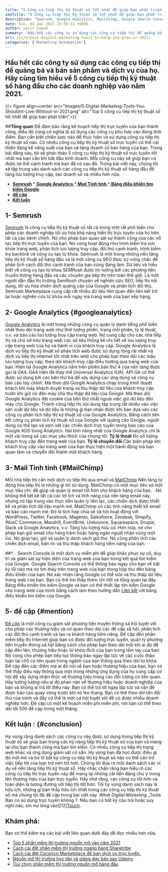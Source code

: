```yaml
---
title: "5 Công cụ tiếp thị kỹ thuật số tốt nhất để giúp bạn phát triển vào năm 2021" 
seoTitle: "5 Công cụ tiếp thị kỹ thuật số tốt nhất để giúp bạn phát triển vào năm 2021" 
description: "Semrush, Google Analytics, MailChimp, Google Search Console và đề cập là những công cụ tiếp thị kỹ thuật số tốt nhất giá cả phải chăng và hữu ích nhất để phát triển kinh doanh." 
date: Sun, 03 Jan 2021 23:50:11 +0000
author: yasir saeed
summary: "Hầu hết các công ty sử dụng các công cụ tiếp thị để quảng bá & amp; Bán sản phẩm và dịch vụ của họ. Chúng ta hãy tìm hiểu về 5 công cụ tiếp thị kỹ thuật số hàng đầu cho các doanh nghiệp vào năm 2021." 
url: /vi/5-best-digital-marketing-tools-to-help-you-grow-in-2021/
categories: ['Marketing Automation']
---
```


## Hầu hết các công ty sử dụng các công cụ tiếp thị để quảng bá và bán sản phẩm và dịch vụ của họ. Hãy cùng tìm hiểu về 5 công cụ tiếp thị kỹ thuật số hàng đầu cho các doanh nghiệp vào năm 2021.

{{< figure align=center src="images/5-Digital-Marketing-Tools-You-Shouldnt-Live-Without-in-2021.png" alt="Top 5 công cụ tiếp thị kỹ thuật số tốt nhất để giúp bạn phát triển">}}


##**Tổng quan**
Để đảm bảo rằng kế hoạch tiếp thị trực tuyến của bạn thành công, điều đó cũng có nghĩa là sử dụng các công cụ phù hợp vào đúng thời điểm. Bạn cần biết chiến lược nào để thực hiện và sử dụng công cụ tiếp thị kỹ thuật số nào. Có nhiều công cụ tiếp thị kỹ thuật số trực tuyến có thể cải thiện đáng kể năng suất của bạn và tăng doanh số bán hàng của bạn. Trong bài đăng này, tôi sẽ phác thảo 5 công cụ tiếp thị kỹ thuật số trực tuyến tốt nhất mà bạn cần khi bắt đầu kinh doanh. Mỗi công cụ này sẽ giúp bạn có được lợi thế cạnh tranh mà bạn đã có sau đó.
Trong bài viết này, chúng tôi sẽ tập trung vào danh sách các công cụ tiếp thị kỹ thuật số hàng đầu để tăng lưu lượng truy cập, tạo doanh số và nhiều hơn nữa.
  * **[Semrush][1]**
  *[ **Google Analytics** ][2]
  *[ **Mail Tinh tinh** ][3]
  *[ **Bảng điều khiển tìm kiếm Google** ][4]
  * **[đề cập][5]**
  * **[Kết luận][6]**

##  **1- Semrush** 
[Semrush][7] là công cụ tiếp thị kỹ thuật số tất cả trong một rất phổ biến cho phép các doanh nghiệp tối ưu hóa khả năng hiển thị trực tuyến của họ trên tất cả các kênh chính. Nó cho phép bạn quan sát sự thành công của các nỗ lực tiếp thị trực tuyến của bạn. Nó cũng hoạt động như trình kiểm tra sức khỏe trang web, phân tích lưu lượng truy cập, đối thủ cạnh tranh, trình kiểm tra backlink và công cụ tạo từ khóa. Semrush là một trong những nền tảng tiếp thị kỹ thuật số hàng đầu và là một công cụ SEO thực sự vững chắc để phân tích cách đối thủ cạnh tranh của bạn cũng đang làm.
Dữ liệu và hiểu biết về công cụ tạo từ khóa SEMRush được tin tưởng bởi các phương tiện truyền thông hàng đầu và các chuyên gia tiếp thị trên toàn thế giới. Là một người dẫn đầu thị trường SemRush chuyên về nghiên cứu SEO, tiếp thị nội dung, tối ưu hóa chiến dịch quảng cáo của Google và phân tích đối thủ. Semrush Marketplace cung cấp rất nhiều dữ liệu liên quan đến liên kết trở lại hoặc nghiên cứu từ khóa mỗi ngày mà trang web của bạn xếp hạng.

##  **2- Google Analytics**    {#googleanalytics}
[Google Analytics][8] là một trong những công cụ quản lý danh tiếng phổ biến nhất theo dõi trang web như thời lượng phiên, trang mỗi phiên, tỷ lệ thoát, v.v. và báo cáo lưu lượng truy cập trang web. Nó cung cấp cho các nhà tiếp thị và chủ sở hữu trang web các số liệu thống kê chi tiết về lưu lượng truy cập trang web của họ và hành vi của khách truy cập. Google Analytics là dịch vụ tiếp thị kỹ thuật số phân tích web được sử dụng rộng rãi nhất và dịch vụ tiếp thị internet tốt nhất trên web cho phép bạn theo dõi các mẫu lưu lượng truy cập, theo dõi khách truy cập điều hướng qua trang web của bạn.
Hiện tại Google Analytics nằm trên phiên bản thứ 4 của nền tảng được gọi là GA4. GA4 hiện đã thay thế Universal Analytics (UA). API GA có thể được sử dụng bởi các bên thứ ba để xây dựng các ứng dụng và công cụ báo cáo tùy chỉnh. Mã theo dõi Google Analytics chạy trong trình duyệt khách khi máy khách duyệt trang và thu thập dữ liệu của khách truy cập trước khi gửi nó đến máy chủ thu thập dữ liệu của Google. Mã theo dõi Google Analytics đặt cookie của bên thứ nhất ngoài việc gửi dữ liệu đến máy chủ Google. Thành công tiếp thị nội dung tập trung rất nhiều vào việc sản xuất dữ liệu và dữ liệu là những gì bạn nhận được khi bạn dựa vào các công cụ phân tích tiếp thị kỹ thuật số của Google Analytics.
Bằng cách liên kết công cụ phân tích kỹ thuật số của Google với quảng cáo Google, người dùng có thể tạo và xem xét các chiến dịch trực tuyến trong báo cáo của Google ADS trong Analytics. Hai tính năng nhất của Google Analytics chỉ là một vài trong số các mục yêu thích của chúng tôi:
**Tỷ lệ thoát** Đo số lượng khách truy cập đến trang web của bạn.
**Tỷ lệ chuyển đổi** Các biện pháp khi khách truy cập vào trang web của bạn thực hiện một hành động mà bạn quan tâm và chuyển đổi thành một khách hàng.

##  **3- Mail Tinh tinh**    {#MailChimp}
Mỗi nhà tiếp thị cần một dịch vụ tiếp thị qua email và [MailChimp][9] Nền tảng tự động hóa tiếp thị là những gì tôi sử dụng. MailChimp có một mục tiêu và một mục tiêu chỉ: để giúp và quản lý email tốt hơn cho khách hàng của bạn.
. Nó không thể liệt kê tất cả các lợi ích và tính năng của nền tảng email này, nhưng nó tập trung vào thực tiễn quản lý liên lạc, các chiến dịch được thiết kế và phân tích dữ liệu mạnh mẽ.
MailChimp có các tính năng thiết kế email và báo cáo mạnh mẽ. Đó là tích hợp chia sẻ xã hội hoạt động với WordPress, Twitter, Facebook, Magento, Salesforce, Zendesk, Shopify, WooC Commerce, Mandrill, EventBrite, Unbounce, Squarespace, Drupal, Slack và Google Analytics, v.v. Tăng lưu lượng hữu cơ.
Hơn nữa, nó cho phép bạn gửi email cho hàng trăm hoặc hàng ngàn người nhận cùng một lúc. Nó giúp tạo, gửi và quản lý danh sách gửi thư. Nó cũng phân tích các chiến dịch email, bản tin và thu thập khách hàng tiềm năng của bạn.

##*.
. Search Console là một dịch vụ miễn phí để giúp khắc phục sự cố, duy trì và giám sát sự hiện diện của trang web của bạn trong kết quả tìm kiếm của Google.
Google Search Console có thể thông báo ngay cho bạn về bất kỳ lỗi nào mà nó tìm thấy trên trang web của bạn trong hộp thư đến bảng điều khiển của bạn. Nó xác nhận rằng Google có thể sửa và thu thập dữ liệu trang web của bạn. Bạn có thể tìm thấy thêm chi tiết và tổng quan tại đây Bảng điều khiển tìm kiếm Google và bạn có thể thiết lập tìm kiếm Google cho trang web của mình bằng cách làm theo hướng dẫn [Liên kết][10] với bảng điều khiển tìm kiếm của Google.

##  **5- đề cập**    {#mention}
[Đề cập][11] là một công cụ giám sát phương tiện truyền thông xã hội tuyệt vời cho phép các thương hiệu và cơ quan theo dõi các đề cập xã hội, phân tích các đối thủ cạnh tranh và tạo ra khách hàng tiềm năng. Đề cập đến phần mềm tiếp thị Internet giúp bạn có được đối tượng trực tuyến, quản lý phương tiện truyền thông xã hội bằng cách cho phép bạn theo dõi mỗi khi ai đó đề cập đến tên, thương hiệu hoặc từ khóa đích của bạn trong tầm tay của bạn.
Nó cũng cho phép bạn tiếp tục thông báo ngay lập tức về các cuộc thảo luận tại chỗ có liên quan trong ngành của bạn thông qua theo dõi từ khóa. Đề cập đến các điểm mà ai đó nói về bạn hoặc thương hiệu của bạn, bạn có thể thấy điều này thông qua một trong những ứng dụng của họ cung cấp cơ hội để xây dựng nhận thức về thương hiệu trong các đối tượng có liên quan.
Hãy tưởng tượng nếu ai đó phàn nàn về thương hiệu hoặc doanh nghiệp của bạn và không ai trả lời điều này. Bạn có thể trả lời ngay lập tức và vấn đề được báo cáo quay vòng trước khi nó leo thang. Bạn có thể theo dõi tên đối thủ của mình và đây có thể là một cơ hội tuyệt vời để có được nhiều doanh nghiệp hơn. Đề cập có một kế hoạch miễn phí miễn phí, nơi bạn có thể theo dõi tới 500 đề cập trong một tháng.

##  **Kết luận** :   {#conclusion}
Hy vọng rằng danh sách các công cụ này được sử dụng trong tiếp thị kỹ thuật số sẽ giúp bạn trong các kỹ năng tiếp thị kỹ thuật số của bạn và mang lại cho bạn thành công mà bạn tìm kiếm. Có nhiều công cụ tiếp thị trang web khác và ứng dụng giám sát có sẵn. Hy vọng bạn đã học được điều gì đó mới mẻ và bỏ lỡ bất kỳ công cụ tiếp thị kỹ thuật số nào có thể cản trở việc tiếp thị của bạn trở nên tốt hơn.
Chúng tôi đưa ra một danh sách các ví dụ về nền tảng tiếp thị kỹ thuật số. Hãy chắc chắn rằng bạn hiểu rõ các công cụ tiếp thị trực tuyến này để mang lại những cải tiến đáng chú ý trong tên thương hiệu của bạn trực tuyến. Hãy nhớ rằng, các công cụ tốt hơn và toàn diện là tương đương với tiếp thị tốt hơn. Tôi hy vọng danh sách này là hữu ích, những gì bạn thấy hữu ích nhất trong các công cụ tiếp thị kỹ thuật số mà chúng tôi đã đề cập trong bài viết này.
_What Digital Marketing_ _Tools Bạn có sử dụng trực tuyến không ?. Nếu bạn có bất kỳ câu hỏi hoặc suy nghĩ nào, xin vui lòng vào][12][Touch][13].

## Khám phá:
Bạn có thể kiểm tra các bài viết liên quan dưới đây để đọc nhiều hơn nữa.
  * [Top 5 phần mềm thị trường nguồn mở vào năm 2021][14]
  * [Cách cài đặt phần mềm thị trường ngang hàng Sharetribe][15]
  * [Cách cài đặt Cocorico Marketplace để bán dịch vụ trực tuyến.][16]
  * [Nguồn mở thị trường học tập và giảng dạy bản sao Udemy][17]
  * [Tùy chọn phần mềm thị trường nguồn mở hàng đầu][18]

  
[1]: #SEMRush
[2]: #GoogleAnalytics
[3]: #MailChimp
[4]: #GoogleSearchConsole
[5]: #Mention
[6]: #Conclusion
[7]: https://www.semrush.com/
[8]: https://analytics.google.com/
[9]: https://mailchimp.com/
[10]: https://search.google.com/search-console/about
[11]: https://mention.com/en/
[12]: mailto:yasir.saeed@aspose.com
[13]: https://forum.containerize.com
[14]: https://blog.containerize.com/marketplace/top-5-open-source-marketplace-software-in-2021/
[15]: https://products.containerize.com/marketplace/sharetribe/
[16]: https://products.containerize.com/marketplace/cocorico/
[17]: https://products.containerize.com/marketplace/edurge/
[18]: https://products.containerize.com/marketplace/
